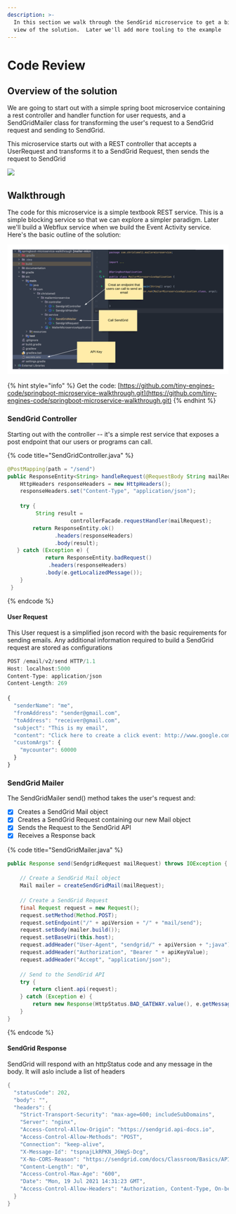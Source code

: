 ```yaml
---
description: >-
  In this section we walk through the SendGrid microservice to get a bird's eye
  view of the solution.  Later we'll add more tooling to the example
---
```


# Code Review

## Overview of the solution

We are going to start out with a simple spring boot microservice containing a rest controller and handler function for user requests, and a SendGridMailer class for transforming the user's request to a SendGrid request and sending to SendGrid.

This microservice starts out with a REST controller that accepts a UserRequest and transforms it to a SendGrid Request, then sends the request to SendGrid

![](../.gitbook/assets/sendgrid-personal-mailer%20(1).png)

## Walkthrough

The code for this microservice is a simple textbook REST service.  This is a simple blocking service so that we can explore a simpler paradigm.  Later we'll build a Webflux service when we build the Event Activity service.   Here's the basic outline of the solution:

![](../../../.gitbook/assets/sendgrid-personal-controller-code.png)

{% hint style="info" %}
Get the code:  [https://github.com/tiny-engines-code/springboot-microservice-walkthrough.git](https://github.com/tiny-engines-code/springboot-microservice-walkthrough.git)
{% endhint %}

### SendGrid Controller

Starting out with the controller -- it's a simple rest service that exposes a post endpoint that our users or programs can call. 

{% code title="SendGridController.java" %}
```java
@PostMapping(path = "/send")
public ResponseEntity<String> handleRequest(@RequestBody String mailRequest)  {
    HttpHeaders responseHeaders = new HttpHeaders();
    responseHeaders.set("Content-Type", "application/json");
    
    try {
         String result =
                    controllerFacade.requestHandler(mailRequest);
        return ResponseEntity.ok()
               .headers(responseHeaders)
               .body(result);
   } catch (Exception e) {
            return ResponseEntity.badRequest()
             .headers(responseHeaders)
            .body(e.getLocalizedMessage());
    }
 }
```
{% endcode %}

#### User Request

This User request is a simplified json record with the basic requirements for sending emails.  Any additional information required to build a SendGrid request are stored as configurations 

```javascript
POST /email/v2/send HTTP/1.1
Host: localhost:5000
Content-Type: application/json
Content-Length: 269

{
  "senderName": "me",
  "fromAddress": "sender@gmail.com",
  "toAddress": "receiver@gmail.com",
  "subject": "This is my email",
  "content": "Click here to create a click event: http://www.google.com",
  "customArgs": {
    "mycounter": 60000
  }
}
```

### SendGrid Mailer

The SendGridMailer send\(\) method takes the user's request and:

* [x] Creates a SendGrid Mail object
* [x] Creates a SendGrid Request containing our new Mail object
* [x] Sends the Request to the SendGrid API
* [x] Receives a Response back

{% code title="SendGridMailer.java" %}
```java
public Response send(SendgridRequest mailRequest) throws IOException {
    
    // Create a SendGrid Mail object
    Mail mailer = createSendGridMail(mailRequest);

    // Create a SendGrid Request
    final Request request = new Request();
    request.setMethod(Method.POST);
    request.setEndpoint("/" + apiVersion + "/" + "mail/send");
    request.setBody(mailer.build());
    request.setBaseUri(this.host);
    request.addHeader("User-Agent", "sendgrid/" + apiVersion + ";java");
    request.addHeader("Authorization", "Bearer " + apiKeyValue);
    request.addHeader("Accept", "application/json");

    // Send to the SendGrid API
    try {
        return client.api(request);
    } catch (Exception e) {
        return new Response(HttpStatus.BAD_GATEWAY.value(), e.getMessage(), request.getHeaders());
    }
}

```
{% endcode %}

#### SendGrid Response 

SendGrid will respond with an httpStatus code and any message in the body.  It will aslo include a list of headers

```java
{
  "statusCode": 202,
  "body": "",
  "headers": {
    "Strict-Transport-Security": "max-age=600; includeSubDomains",
    "Server": "nginx",
    "Access-Control-Allow-Origin": "https://sendgrid.api-docs.io",
    "Access-Control-Allow-Methods": "POST",
    "Connection": "keep-alive",
    "X-Message-Id": "tspnajLkRPKN_J6WgS-Dcg",
    "X-No-CORS-Reason": "https://sendgrid.com/docs/Classroom/Basics/API/cors.html",
    "Content-Length": "0",
    "Access-Control-Max-Age": "600",
    "Date": "Mon, 19 Jul 2021 14:31:23 GMT",
    "Access-Control-Allow-Headers": "Authorization, Content-Type, On-behalf-of, x-sg-elas-acl"
  }
}
```

